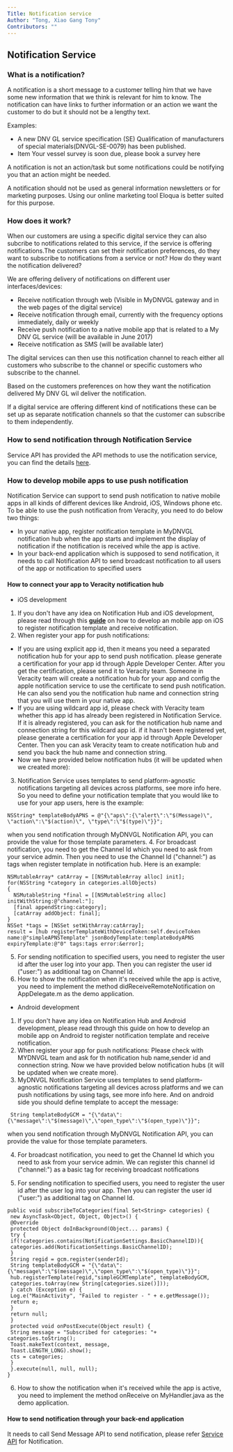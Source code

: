 ```yaml
---
Title: Notification service
Author: "Tong, Xiao Gang Tony"
Contributors: ""
---
```

## Notification Service

### What is a notification?
A notification is a short message to a customer telling him that we have some new information that we think is relevant for him to know. The notification can have links to further information or an action we want the customer to do but it should not be a lengthy text.

Examples:

- A new DNV GL service specification (SE) Qualification of manufacturers of special materials(DNVGL-SE-0079) has been published.
- Item Your vessel survey is soon due, please book a survey here

A notification is not an action/task but some notifications could be notifying you that an action might be needed.

A notification should not be used as general information newsletters or for marketing purposes. Using our online marketing tool Eloqua is better suited for this purpose.

### How does it work? 

When our customers are using a specific digital service they can also subcribe to notifications related to this service, if the service is offering notifications.The customers can set their notification preferences, do they want to subscribe to notifications from a service or not? How do they want the notification delivered?

We are offering delivery of notifications on different user interfaces/devices:

- Receive notification through web (Visible in MyDNVGL gateway and in the web pages of the digital service)
- Receive notification through email, currently with the frequency options immediately, daily or weekly
- Receive push notification to a native mobile app that is related to a My DNV GL service (will be available in June 2017)
- Receive notification as SMS (will be available later)

The digital services can then use this notification channel to reach either all customers who subscribe to the channel or specific customers who subscribe to the channel.

Based on the customers preferences on how they want the notification delivered My DNV GL wil deliver the notification.

If a digital service are offering different kind of notifications these can be set up as separate notification channels so that the customer can subscribe to them independently.

### How to send notification through Notification Service

Service API has provided the API methods to use the notification service, you can find the details [here](https://developer.veracity.com/doc/service-api).

### How to develop mobile apps to use push notification

Notification Service can support to send push notification to native mobile apps in all kinds of different devices like Android, iOS, Windows phone etc. To be able to use the push notification from Veracity, you need to do below two things:

-  In your native app, register notification template in MyDNVGL notification hub when the app starts and implement the display of notification if the notification is received while the app is active.
- In your back-end application which is supposed to send notification, it needs to call Notification API to send broadcast notification to all users of the app or notification to specified users

#### How to connect your app to Veracity notification hub

- iOS development

1. If you don't have any idea on Notification Hub and iOS development, please read through this  [**guide**](https://docs.microsoft.com/en-us/azure/notification-hubs/notification-hubs-ios-apple-push-notification-apns-get-started) on how to develop an mobile app on iOS to register notification template and receive notification.
2. When register your app for push notifications:
  - If you are using explicit app id, then it means you need a separated notification hub for your app to send push notification. please generate a certification for your app id through Apple Developer Center. After you get the certification, please send it to Veracity team. Someone in Veracity team will create a notification hub for your app and config the apple notification service to use the certificate to send push notification. He can also send you the notification hub name and connection string that you will use them in your native app.
  - If you are using wildcard app id, please check with Veracity team whether this app id has already been registered in  Notification Service. If it is already registered, you can ask for the notification hub name and connection string for this wildcard app id. if it hasn't been registered yet, please generate a certification for your app id through Apple Developer Center. Then you can ask Veracity team to create notification hub and send you back the hub name and connection string.
  -  Now we have provided below notification hubs (it will be updated when we created more):


3. Notification Service uses templates to send platform-agnostic notifications targeting all devices across platforms, see more info here. So you need to define your notification template that you would like to use for your app users, here is the example:
``` Object C: 
NSString* templateBodyAPNS = @"{\"aps\":{\"alert\":\"$(Message)\", \"action\":\"$(action)\", \"type\":\"$(type)\"}}";
```
when you send notification through MyDNVGL Notification API, you can provide the value for those template parameters. 
4. For broadcast notification, you need to get the Channel Id which you need to ask from your service admin. Then you need to use the Channel Id ("channel:<GUID>") as tags when register template in notification hub. Here is an example:
``` Object C:
NSMutableArray* catArray = [[NSMutableArray alloc] init];
for(NSString *category in categories.allObjects)
{
  NSMutableString *final = [[NSMutableString alloc] initWithString:@"channel:"];
  [final appendString:category];
  [catArray addObject: final];
}
NSSet *tags = [NSSet setWithArray:catArray];
result = [hub registerTemplateWithDeviceToken:self.deviceToken name:@"simpleAPNSTemplate" jsonBodyTemplate:templateBodyAPNS expiryTemplate:@"0" tags:tags error:&error];
```
5. For sending notification to specified users, you need to register the user id after the user log into your app. Then you can register the user id ("user:<GUID>") as additional tag on Channel Id.
6. How to show the notification when it's received while the app is active, you need to implement the method didReceiveRemoteNotification on AppDelegate.m as the demo application.

- Android development

1. If you don't have any idea on Notification Hub and Android development, please read through this guide on how to develop an mobile app on Android to register notification template and receive notification.
2. When register your app for push notifications:
Please check with MYDNVGL team and ask for th notification hub name,sender id and connection string.
Now we have provided below notification hubs (it will be updated when we create more).
3. MyDNVGL Notification Service uses templates to send platform-agnostic notifications targeting all devices across platforms and we can push notifications by using tags, see more info here. And on android side you should define template to accept the message:
```
 String templateBodyGCM = "{\"data\":{\"message\":\"$(message)\",\"open_type\":\"$(open_type)\"}}";  
 ```
 when you send notification through MyDNVGL Notification API, you can provide the value for those template parameters. 
 
 4.  For broadcast notification, you need to get the Channel Id which you need to ask from your service admin. We can register this channel id ("channel:<GUID>") as a basic tag for receiving broadcast notifications
 
 5.  For sending notification to specified users, you need to register the user id after the user log into your app. Then you can register the user id ("user:<GUID>") as additional tag on Channel Id.  
 
 ``` 
public void subscribeToCategories(final Set<String> categories) {
  new AsyncTask<Object, Object, Object>() {
  @Override
  protected Object doInBackground(Object... params) {
  try {
  if(!categories.contains(NotificationSettings.BasicChannelID)){
  categories.add(NotificationSettings.BasicChannelID);
  }
  String regid = gcm.register(senderId);
  String templateBodyGCM = "{\"data\":{\"message\":\"$(message)\",\"open_type\":\"$(open_type)\"}}";
  hub.registerTemplate(regid,"simpleGCMTemplate", templateBodyGCM,
  categories.toArray(new String[categories.size()]));
  } catch (Exception e) {
  Log.e("MainActivity", "Failed to register - " + e.getMessage());
  return e;
  }
  return null;
  }
  protected void onPostExecute(Object result) {
  String message = "Subscribed for categories: "+ categories.toString();
  Toast.makeText(context, message,
  Toast.LENGTH_LONG).show();
  cts = categories;
  }
  }.execute(null, null, null);
}
```                       
6. How to show the notification when it's received while the app is active, you need to implement the method onReceive on MyHandler.java as the demo application.

#### How to send notification through your back-end application
It needs to call Send Message API to send notification, please refer [Service API](https://developer.veracity.com/doc/service-api) for Notification. 
